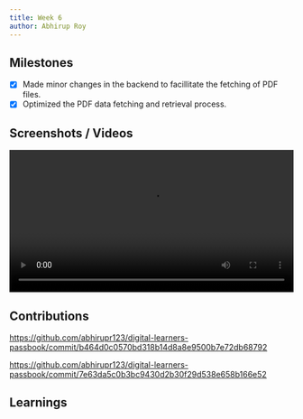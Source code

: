 ```yaml
---
title: Week 6
author: Abhirup Roy
---
```


## Milestones
- [x] Made minor changes in the backend to facillitate the fetching of PDF files.
- [x] Optimized the PDF data fetching and retrieval process. 

## Screenshots / Videos 

<video controls width="100%">
  <source src="/Digital Learners Passbook Updated.mp4"/>
</video>

## Contributions

https://github.com/abhirupr123/digital-learners-passbook/commit/b464d0c0570bd318b14d8a8e9500b7e72db68792

https://github.com/abhirupr123/digital-learners-passbook/commit/7e63da5c0b3bc9430d2b30f29d538e658b166e52

## Learnings